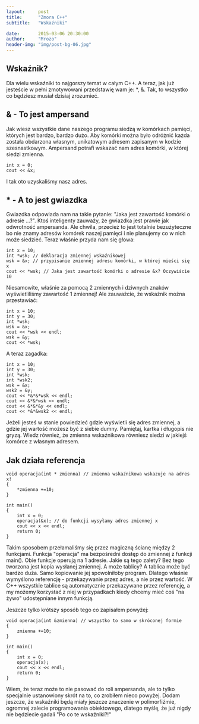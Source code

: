```yaml
---
layout:     post
title:      "Zmora C++"
subtitle:   "Wskaźniki"

date:       2015-03-06 20:30:00
author:     "Mrozo"
header-img: "img/post-bg-06.jpg"
---
```


<h2 class="section-heading toph">Wskaźnik?</h2>

<p class="midmar">Dla wielu wskaźniki to najgorszy temat w całym C++. A teraz, jak już jesteście w pełni zmotywowani przedstawię wam je: *, &. Tak, to wszystko co będziesz musiał dzisiaj zrozumieć.</p>

<h2 class="section-heading">& - To jest ampersand</h2>

<p class="midmar">Jak wiesz wszystkie dane naszego programu siedzą w komórkach pamięci, których jest bardzo, bardzo dużo. Aby komórki można było odróżnić każda została obdarzona własnym, unikatowym adresem zapisanym w kodzie szesnastkowym. Ampersand potrafi wskazać nam adres komórki, w której siedzi zmienna. </p>

<pre class="colorx"><code class="c++">int x = 0;
cout << &x;</code></pre>

<p>I tak oto uzyskaliśmy nasz adres.</p>

<h2 class="section-heading">* - A to jest gwiazdka</h2>

<p class="midmar">Gwiazdka odpowiada nam na takie pytanie: "Jaka jest zawartość komórki o adresie ...?". Ktoś inteligenty zauważy, że gwiazdka jest prawie jak odwrotność ampersanda. Ale chwila, przecież to jest totalnie bezużyteczne bo nie znamy adresów komórek naszej pamięci i nie planujemy co w nich może siedzieć. Teraz właśnie przyda nam się głowa:</p>

<pre class="colorx midmar"><code class="c++">int x = 10;
int *wsk; // deklaracja zmiennej wskaźnikowej
wsk = &x; // przypisanie zmiennej adresu komórki, w której mieści się x
cout << *wsk; // Jaka jest zawartość komórki o adresie &x? Oczywiście 10</code></pre>

<p class="midmar">Niesamowite, właśnie za pomocą 2 zmiennych i dziwnych znaków wyświetliliśmy zawartość 1 zmiennej! Ale zauważcie, że wskaźnik można przestawiać: </p>

<pre class="colorx midmar"><code class="c++">int x = 10;
int y = 30;
int *wsk;
wsk = &x;
cout << *wsk << endl;
wsk = &y;
cout << *wsk;</code></pre>

<p class="midmar">A teraz zagadka:</p>

<pre class="colorx midmar"><code class="c++">int x = 10;
int y = 30;
int *wsk;
int *wsk2;
wsk = &x;
wsk2 = &y;
cout << *&*&*wsk << endl;
cout << &*&*wsk << endl;
cout << &*&*&y << endl;
cout << *&*&wsk2 << endl;</code></pre>

<p>Jeżeli jesteś w stanie powiedzieć gdzie wyświetli się adres zmiennej, a gdzie jej wartość możesz być z siebie dumny. Pamiętaj, kartka i długopis nie gryzą. Wiedz również, że zmienna wskaźnikowa równiesz siedzi w jakiejś komórce z własnym adresem.</p>

<h2 class="section-heading">Jak działa referencja</h2>

<pre class="colorx midmar"><code class="c++">void operacja(int * zmienna) // zmienna wskaźnikowa wskazuje na adres x!
{
    *zmienna +=10;
}

int main()
{
    int x = 0;
    operacja(&x); // do funkcji wysyłamy adres zmiennej x
    cout << x << endl;
    return 0;
}
</code></pre>

<p class="lowmar">Takim sposobem przełamaliśmy się przez magiczną ścianę między 2 funkcjami. Funkcja "operacja" ma bezpośredni dostęp do zmiennej z funkcji main(). Obie funkcje operują na 1 adresie. Jakie są tego zalety? Bez tego tworzona jest kopia wysłanej zmiennej. A może tablicy? A tablica może być bardzo duża. Samo kopiowanie jej spowolniłoby program. Dlatego właśnie wymyślono referencję - przekazywanie przez adres, a nie przez wartość. W C++ wszystkie tablice są automatycznie przekazywane przez referencję, a my możemy korzystać z niej w przypadkach kiedy chcemy mieć coś "na żywo" udostępniane innym funkcją.</p>

<p class="midmar">Jeszcze tylko krótszy sposób tego co zapisałem powyżej:</p>

<pre class="colorx midmar"><code class="c++">void operacja(int &zmienna) // wszystko to samo w skróconej formie
{
    zmienna +=10;
}

int main()
{
    int x = 0;
    operacja(x);
    cout << x << endl;
    return 0;
}
</code></pre>

<p>Wiem, że teraz może to nie pasować do roli ampersanda, ale to tylko specjalnie ustanowiony skrót na to, co zrobiłem nieco powyżej. Dodam jeszcze, że wskaźniki będą miały jeszcze znaczenie w polimorfiźmie, ogromnej zalecie programowania obiektowego, dlatego myślę, że już nigdy nie będziecie gadali "Po co te wskaźniki?!"</p>
